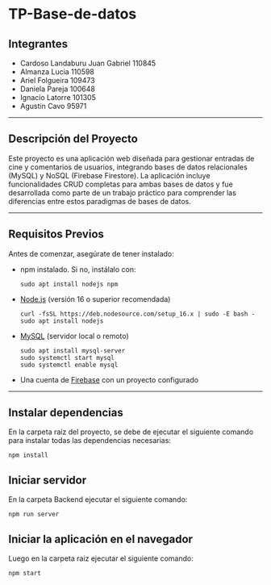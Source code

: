 # TP-Base-de-datos 

## Integrantes  
- Cardoso Landaburu Juan Gabriel 110845
- Almanza Lucia 110598
- Ariel Folgueira 109473
- Daniela Pareja 100648
- Ignacio Latorre 101305
- Agustin Cavo 95971

---

## Descripción del Proyecto  
Este proyecto es una aplicación web diseñada para gestionar entradas de cine y comentarios de usuarios, integrando bases de datos relacionales (MySQL) y NoSQL (Firebase Firestore). La aplicación incluye funcionalidades CRUD completas para ambas bases de datos y fue desarrollada como parte de un trabajo práctico para comprender las diferencias entre estos paradigmas de bases de datos.  

---

## **Requisitos Previos**  
Antes de comenzar, asegúrate de tener instalado:  
- npm instalado. Si no, instálalo con:
  ```
  sudo apt install nodejs npm
  ```
- [Node.js](https://nodejs.org/) (versión 16 o superior recomendada)
  ```
  curl -fsSL https://deb.nodesource.com/setup_16.x | sudo -E bash -
  sudo apt install nodejs
  ```
- [MySQL](https://www.mysql.com/) (servidor local o remoto)
  ```
  sudo apt install mysql-server
  sudo systemctl start mysql
  sudo systemctl enable mysql
  ```
- Una cuenta de [Firebase](https://firebase.google.com/) con un proyecto configurado  
---

## Instalar dependencias
En la carpeta raíz del proyecto, se debe de ejecutar el siguiente comando para instalar todas las dependencias necesarias:
```
npm install
```

## Iniciar servidor
En la carpeta Backend ejecutar el siguiente comando:
```
npm run server
```

## Iniciar la aplicación en el navegador
Luego en la carpeta raiz ejecutar el siguiente comando:
```
npm start
```
